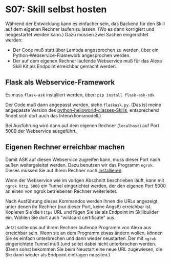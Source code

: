 # S07: Skill selbst hosten

Während der Entwicklung kann es einfacher sein, das Backend für den Skill auf dem eigenen Rechner laufen zu lassen. (Wo es dann korrigiert und neugestartet werden kann.) Dazu müssen zwei Sachen eingerichtet werden:

* Der Code muß statt über Lambda angesprochen zu werden, über ein Python-Webservice-Framework angesprochen werden.
* Der auf dem eigenen Rechner laufende Webservice muß für das Alexa Skill Kit als Endpoint erreichbar gemacht werden.

## Flask als Webservice-Framework

Es muss `flask-ask` installiert werden, über: `pip install flask-ask-sdk`

Der Code muß dann angepasst werden, siehe `flaskask.py`. (Das ist meine angepasste Version des [python-helloworld-classes-Skills](https://github.com/alexa/skill-sample-python-helloworld-classes), entsprechend findet sich dort auch das Interaktionsmodell.)

Bei Ausführung wird dann auf dem eigenen Rechner (`localhost`) auf Port 5000 der Webservice ausgeführt.


## Eigenen Rechner erreichbar machen

Damit ASK auf diesen Webservice zugreifen kann, muss dieser Port nach außen weitergeleitet werden. Dazu benutzen wir das Programm `ngrok`. Dieses müssen Sie auf Ihrem Rechner noch [installieren](https://ngrok.com/download).

Wenn der Webservice wie im vorigen Abschnitt beschrieben läuft, kann mit `ngrok http 5000` ein Tunnel eingerichtet werden, der den eigenen Port 5000 an einen von ngrok betriebenen Rechner weiterleitet.

Nach Ausführung dieses Kommandos werden Ihnen die URLs angezeigt, unter denen ihr Rechner (nur dieser Port, keine Angst!) erreichbar ist. Kopieren Sie die `https` URL und fügen Sie sie als Endpoint im Skillbuilder ein. Wählen Sie dort auch "wildcard certificate" aus.

Jetzt sollte das auf ihrem Rechner laufende Programm von Alexa aus erreichbar sein. Wenn sie an dem Programm etwas ändern wollen, können Sie es einfach unterbrechen und dann wieder neustarten. Der mit `ngrok` eingerichtete Tunnel muß (und solte) dabei nicht unterbrochen werden. (Denn sonst bekommen Sie beim Neustart eine neue URL zugewiesen, die Sie dann wieder als Endpoint eintragen müssten.)

